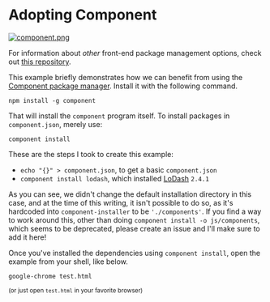 # Adopting Component

[![component.png][1]][2]

For information about _other_ front-end package management options, check out [this repository][3].

This example briefly demonstrates how we can benefit from using the [Component package manager][2]. Install it with the following command.

```shell
npm install -g component
```

That will install the `component` program itself. To install packages in `component.json`, merely use:

```shell
component install
```

These are the steps I took to create this example:

- `echo "{}" > component.json`, to get a basic `component.json`
- `component install lodash`, which installed [LoDash][4] `2.4.1`

As you can see, we didn't change the default installation directory in this case, and at the time of this writing, it isn't possible to do so, as it's hardcoded into `component-installer` to be `'./components'`. If you find a way to work around this, other than doing `component install -o js/components`, which seems to be deprecated, please create an issue and I'll make sure to add it here!

Once you've installed the dependencies using `component install`, open the example from your shell, like below.

```shell
google-chrome test.html
```

<sub>(or just open `test.html` in your favorite browser)</sub>

  [1]: http://i49.tinypic.com/e7nj9v.png
  [2]: http://component.io
  [3]: https://github.com/wilmoore/frontend-packagers
  [4]: http://lodash.com/docs
